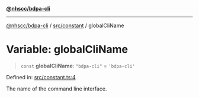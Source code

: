 [**@nhscc/bdpa-cli**](../../../README.md)

***

[@nhscc/bdpa-cli](../../../README.md) / [src/constant](../README.md) / globalCliName

# Variable: globalCliName

> `const` **globalCliName**: `"bdpa-cli"` = `'bdpa-cli'`

Defined in: [src/constant.ts:4](https://github.com/nhscc/bdpa-cli/blob/ff937d5fa5de96938ab72f8ce38af693e479fb18/src/constant.ts#L4)

The name of the command line interface.
